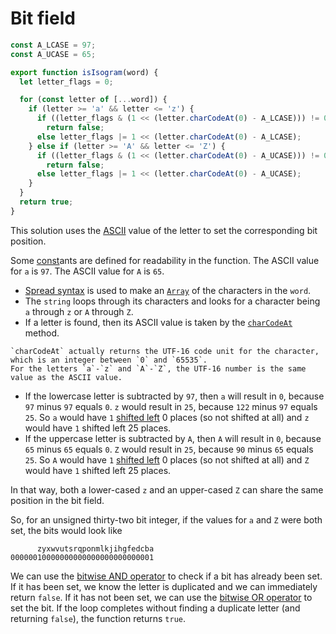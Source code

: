 # Bit field

```javascript
const A_LCASE = 97;
const A_UCASE = 65;

export function isIsogram(word) {
  let letter_flags = 0;

  for (const letter of [...word]) {
    if (letter >= 'a' && letter <= 'z') {
      if ((letter_flags & (1 << (letter.charCodeAt(0) - A_LCASE))) != 0)
        return false;
      else letter_flags |= 1 << (letter.charCodeAt(0) - A_LCASE);
    } else if (letter >= 'A' && letter <= 'Z') {
      if ((letter_flags & (1 << (letter.charCodeAt(0) - A_UCASE))) != 0)
        return false;
      else letter_flags |= 1 << (letter.charCodeAt(0) - A_UCASE);
    }
  }
  return true;
}
```

This solution uses the [ASCII][ascii] value of the letter to set the corresponding bit position.

Some [const][const]ants are defined for readability in the function.
The ASCII value for `a` is `97`.
The ASCII value for `A` is `65`.

- [Spread syntax][spread-syntax] is used to make an [`Array`][array] of the characters in the `word`.
- The `string` loops through its characters and looks for a character being `a` through `z` or `A` through `Z`.
- If a letter is found, then its ASCII value is taken by the [`charCodeAt`][charcodeat] method.

<!-- prettier-ignore-start -->
~~~~exercism/note
`charCodeAt` actually returns the UTF-16 code unit for the character, which is an integer between `0` and `65535`.
For the letters `a`-`z` and `A`-`Z`, the UTF-16 number is the same value as the ASCII value.
~~~~
<!-- prettier-ignore-end -->

- If the lowercase letter is subtracted by `97`, then `a` will result in `0`, because `97` minus `97` equals `0`.
  `z` would result in `25`, because `122` minus `97` equals `25`.
  So `a` would have `1` [shifted left][shift-left] 0 places (so not shifted at all) and `z` would have `1` shifted left 25 places.
- If the uppercase letter is subtracted by `A`, then `A` will result in `0`, because `65` minus `65` equals `0`.
  `Z` would result in `25`, because `90` minus `65` equals `25`.
  So `A` would have `1` [shifted left][shift-left] 0 places (so not shifted at all) and `Z` would have `1` shifted left 25 places.

In that way, both a lower-cased `z` and an upper-cased `Z` can share the same position in the bit field.

So, for an unsigned thirty-two bit integer, if the values for `a` and `Z` were both set, the bits would look like

```
      zyxwvutsrqponmlkjihgfedcba
00000010000000000000000000000001
```

We can use the [bitwise AND operator][and] to check if a bit has already been set.
If it has been set, we know the letter is duplicated and we can immediately return `false`.
If it has not been set, we can use the [bitwise OR operator][or] to set the bit.
If the loop completes without finding a duplicate letter (and returning `false`), the function returns `true`.

[ascii]: https://www.asciitable.com/
[const]: https://developer.mozilla.org/en-US/docs/Web/JavaScript/Reference/Statements/const
[spread-syntax]: https://developer.mozilla.org/en-US/docs/Web/JavaScript/Reference/Operators/Spread_syntax
[array]: https://developer.mozilla.org/en-US/docs/Web/JavaScript/Reference/Global_Objects/Array
[charcodeat]: https://developer.mozilla.org/en-US/docs/Web/JavaScript/Reference/Global_Objects/String/charCodeAt
[shift-left]: https://developer.mozilla.org/en-US/docs/Web/JavaScript/Reference/Operators/Left_shift
[and]: https://developer.mozilla.org/en-US/docs/Web/JavaScript/Reference/Operators/Bitwise_AND
[or]: https://developer.mozilla.org/en-US/docs/Web/JavaScript/Reference/Operators/Bitwise_OR
